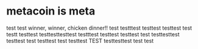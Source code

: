 # metacoin is meta

test
test
winner, winner, chicken dinner!!
test
testttest
testtest
testtest
test
testt
testtest
testtesttesttest
testttest
testtest
testtest
test
testtesttest
testtest
test
testtest
test
testtest
TEST
testtesttest
test
test
